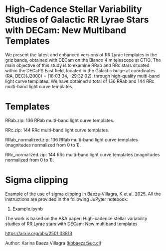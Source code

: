 # High-Cadence Stellar Variability Studies of Galactic RR Lyrae Stars with DECam: New Multiband Templates
We present the latest and enhanced versions of RR Lyrae templates in the griz bands, obtained with DECam on the Blanco 4 m telescope at CTIO. The main objective of this study is to examine RRab and RRc stars situated within the DECaPS East field, located in the Galactic bulge at coordinates (RA, DEC)(J2000) = (18:03:34, -29:32:02), through high-quality multi-band light curve templates. We have obtained a total of 136 RRab and 144 RRc multi-band light curve templates.

# Templates

RRab.zip: 136 RRab multi-band light curve templates.

RRc.zip: 144 RRc multi-band light curve templates.

RRab_normalized.zip: 136 RRab multi-band light curve templates (magnitudes normalized from 0 to 1).

RRc_normalized.zip: 144 RRc multi-band light curve templates (magnitudes normalized from 0 to 1).

# Sigma clipping

Example of the use of sigma clipping in Baeza-Villagra, K et al. 2025. 
All the instructions are provided in the following JuPyter notebook:
1. Example.ipynb
   
The work is based on the A&A paper: High-cadence stellar variability studies of RR Lyrae stars with DECam: New multiband templates

https://arxiv.org/abs/2501.03813

Author: Karina Baeza Villagra (kbbaeza@uc.cl)


